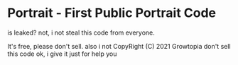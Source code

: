 # Portrait - First Public Portrait Code
is leaked? not, i not steal this code from everyone.

It's free, please don't sell.
also i not 
CopyRight (C) 2021 Growtopia
don't sell this code ok, i give it just for help you
